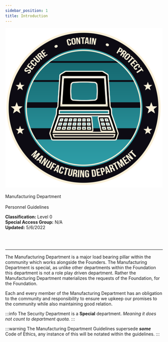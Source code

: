 ```yaml
---
sidebar_position: 1
title: Introduction
---
```


![dep-logo](./images/Manufacturing.png)
<br></br>
<span class="depTitle">Manufacturing Department</span><br></br>
<span class="depSubTitle">Personnel Guidelines</span>  

**Classification:** Level 0  
**Special Access Group:** N/A  
**Updated:** 5/6/2022  

<br></br>

---

The Manufacturing Department is a major load bearing pillar within the community which works alongside the Founders. The Manufacturing Department is special, as unlike other departments within the Foundation this department is not a role play driven department. Rather the Manufacturing Department materializes the requests of the Foundation, for the Foundation.

Each and every member of the Manufacturing Department has an obligation to the community and responsibility to ensure we upkeep our promises to the community while also maintaining good relation.

:::info
The Security Department is a **Special** department. *Meaning it does not count to department quota.*
:::

:::warning
The Manufacturing Department Guidelines supersede ***some*** Code of Ethics, any instance of this will be notated within the guidelines.
:::